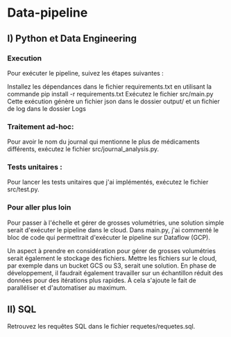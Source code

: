 # Data-pipeline


## I) Python et Data Engineering
### Execution
Pour exécuter le pipeline, suivez les étapes suivantes :

Installez les dépendances dans le fichier requirements.txt en utilisant la commande pip install -r requirements.txt
Exécutez le fichier src/main.py
Cette exécution génère un fichier json dans le dossier output/ et un fichier de log dans le dossier Logs

### Traitement ad-hoc:
Pour avoir le nom du journal qui mentionne le plus de médicaments différents, exécutez le fichier src/journal_analysis.py.

### Tests unitaires :
Pour lancer les tests unitaires que j'ai implémentés, exécutez le fichier src/test.py.

### Pour aller plus loin
Pour passer à l'échelle et gérer de grosses volumétries, une solution simple serait d'exécuter le pipeline dans le cloud. Dans main.py, j'ai commenté le bloc de code qui permettrait d'exécuter le pipeline sur Dataflow (GCP).

Un aspect à prendre en considération pour gérer de grosses volumétries serait également le stockage des fichiers. Mettre les fichiers sur le cloud, par exemple dans un bucket GCS ou S3, serait une solution. En phase de développement, il faudrait également travailler sur un échantillon réduit des données pour des itérations plus rapides. À cela s'ajoute le fait de paralléliser et d'automatiser au maximum.

## II) SQL
Retrouvez les requêtes SQL dans le fichier requetes/requetes.sql.
